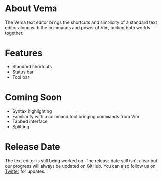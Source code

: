 # About Vema

The Vema text editor brings the shortcuts and simplicity of a standard text editor along with the commands and power of Vim, uniting both worlds together.

# Features

* Standard shortcuts
* Status bar
* Tool bar

# Coming Soon

* Syntax highlighting
* Familiarity with a command tool bringing commands from Vim
* Tabbed interface
* Splitting

# Release Date

The text editor is still being worked on. The release date still isn't clear but our progress will always be updated on GitHub. You can also follow us on [Twitter](https://twitter.com/vema_editor) for updates.
